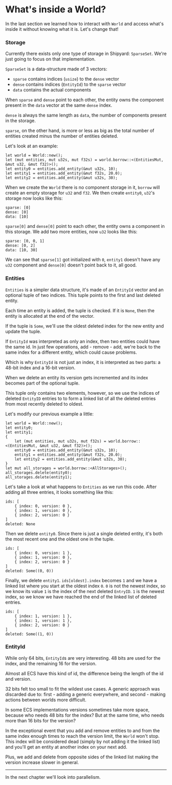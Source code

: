 # What's inside a World?

In the last section we learned how to interact with `World` and access what's inside it without knowing what it is. Let's change that!

### Storage

Currently there exists only one type of storage in Shipyard: `SparseSet`. We're just going to focus on that implementation.

`SparseSet` is a data-structure made of 3 vectors:
- `sparse` contains indices (`usize`) to the `dense` vector
- `dense` contains indices (`EntityId`) to the `sparse` vector
- `data` contains the actual components

When `sparse` and `dense` point to each other, the entity owns the component present in the `data` vector at the same `dense` index.

`dense` is always the same length as `data`, the number of components present in the storage.

`sparse`, on the other hand, is more or less as big as the total number of entities created minus the number of entities deleted.

Let's look at an example:
```rust, noplaypen
let world = World::new();
let (mut entities, mut u32s, mut f32s) = world.borrow::<(EntitiesMut, &mut u32, &mut f32)>();
let entity0 = entities.add_entity(&mut u32s, 10);
let entity1 = entities.add_entity(&mut f32s, 20.0);
let entity2 = entities.add_entity(&mut u32s, 30);
```
When we create the `World` there is no component storage in it, `borrow` will create an empty storage for `u32` and `f32`.
We then create `entity0`, `u32`'s storage now looks like this:
```
sparse: [0]
dense: [0]
data: [10]
```
`sparse[0]` and `dense[0]` point to each other, the entity owns a component in this storage.
We add two more entities, now `u32` looks like this:
```
sparse: [0, 0, 1]
dense: [0, 2]
data: [10, 30]
```
We can see that `sparse[1]` got initialized with `0`, `entity1` doesn't have any `u32` component and `dense[0]` doesn't point back to it, all good.

### Entities

`Entities` is a simpler data structure, it's made of an `EntityId` vector and an optional tuple of two indices. This tuple points to the first and last deleted entity.

Each time an entity is added, the tuple is checked. If it is `None`, then the entity is allocated at the end of the vector.

If the tuple is `Some`, we'll use the oldest deleted index for the new entity and update the tuple.

If `EntityId` was interpreted as only an index, then two entities could have the same id. In just few operations, add - remove - add, we're back to the same index for a different entity, which could cause problems.

Which is why `EntityId` is not just an index, it is interpreted as two parts: a 48-bit index and a 16-bit version.

When we delete an entity its version gets incremented and its index becomes part of the optional tuple.

This tuple only contains two elements, however, so we use the indices of deleted `EntityID` entries to to form a linked list of all the deleted entries from most recently deleted to oldest.

Let's modify our previous example a little:
```rust, noplaypen
let world = World::new();
let entity0;
let entity1;
{
    let (mut entities, mut u32s, mut f32s) = world.borrow::<(EntitiesMut, &mut u32, &mut f32)>();
    entity0 = entities.add_entity(&mut u32s, 10);
    entity1 = entities.add_entity(&mut f32s, 20.0);
    let entity2 = entities.add_entity(&mut u32s, 30);
}
let mut all_storages = world.borrow::<AllStorages>();
all_storages.delete(entity0);
all_storages.delete(entity1);
```

Let's take a look at what happens to `Entities` as we run this code.  After adding all three entries, it looks something like this:
```
ids: [
    { index: 0, version: 0 },
    { index: 1, version: 0 },
    { index: 2, version: 0 }
]
deleted: None
```
Then we delete `entity0`. Since there is just a single deleted entity, it's both the most recent one and the oldest one in the tuple.

```
ids: [
    { index: 0, version: 1 },
    { index: 1, version: 0 },
    { index: 2, version: 0 }
]
deleted: Some((0, 0))
```
Finally, we delete `entity1`.  `ids[oldest].index` becomes `1` and we have a linked list where you start at the oldest index `0`.  `0` is not the newest index, so we know its value `1` is the index of the next deleted `EntryID`.  `1` is the newest index, so we know we have reached the end of the linked list of deleted entries.
```
ids: [
    { index: 1, version: 1 },
    { index: 1, version: 1 },
    { index: 2, version: 0 }
]
deleted: Some((1, 0))
```

### EntityId

While only 64 bits, `EntityId`s are very interesting. 48 bits are used for the index, and the remaining 16 for the version.

Almost all ECS have this kind of id, the difference being the length of the id and version.

32 bits felt too small to fit the wildest use cases. A generic approach was discarded due to: first - adding a generic everywhere, and second - making actions between worlds more difficult.

In some ECS implementations versions sometimes take more space, because who needs 48 bits for the index? But at the same time, who needs more than 16 bits for the version?

In the exceptional event that you add and remove entities to and from the same index enough times to reach the version limit, the `World` won't stop. This index will be considered dead (simply by not adding it the linked list) and you'll get an entity at another index on your next add.

Plus, we add and delete from opposite sides of the linked list making the version increase slower in general.

---

In the next chapter we'll look into parallelism.
